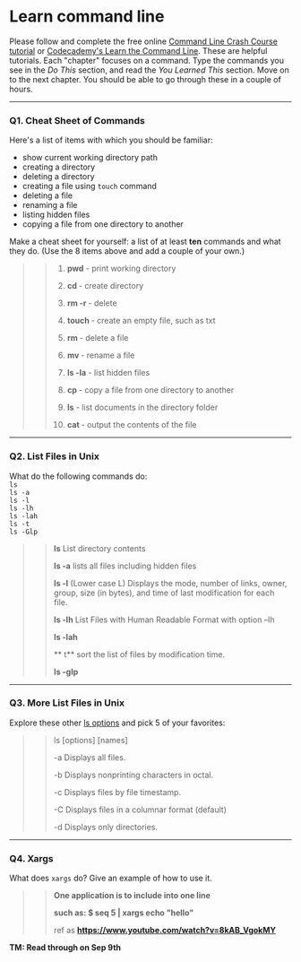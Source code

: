 # Learn command line

Please follow and complete the free online [Command Line Crash Course
tutorial](https://web.archive.org/web/20160708171659/http://cli.learncodethehardway.org/book/) or [Codecademy's Learn the Command Line](https://www.codecademy.com/learn/learn-the-command-line). These are helpful tutorials. Each "chapter" focuses on a command. Type the commands you see in the _Do This_ section, and read the _You Learned This_ section. Move on to the next chapter. You should be able to go through these in a couple of hours.

---

### Q1.  Cheat Sheet of Commands  

Here's a list of items with which you should be familiar:  
* show current working directory path
* creating a directory
* deleting a directory
* creating a file using `touch` command
* deleting a file
* renaming a file
* listing hidden files
* copying a file from one directory to another

Make a cheat sheet for yourself: a list of at least **ten** commands and what they do.  (Use the 8 items above and add a couple of your own.)  

> > 1. **pwd**  - print working directory <p>
> > 2. **cd <directory>** - create directory <p>
> > 3. **rm -r <directory>** - delete <directory> <p>
> > 4. **touch <file>** - create an empty file, such as txt <p>
> > 5. **rm <file>** - delete a file <p>
> > 6. **mv <file-old> <file-new>** - rename a file <p> 
> > 7. **ls -la** - list hidden files <p>
> > 8. **cp <file> <directory>** - copy a file from one directory to another <p>
> > 9. **ls** - list documents in the directory folder <p>
> >10. **cat <file>** - output the contents of the file <p>

---

### Q2.  List Files in Unix   

What do the following commands do:  
`ls`  
`ls -a`  
`ls -l`  
`ls -lh`  
`ls -lah`  
`ls -t`  
`ls -Glp`  

> > **ls** List directory contents <P>
> > **ls -a** lists all files including hidden files <P>
> > **ls -l** (Lower case L) Displays the mode, number of links, owner, group, size (in bytes), and time of last modification for each file. <P>
>> **ls -lh** List Files with Human Readable Format with option –lh <P>
>> **ls -lah** <P>
> > ** t** sort the list of files by modification time. <P>
>> **ls -glp**<P>

---

### Q3.  More List Files in Unix  

Explore these other [ls options](http://www.techonthenet.com/unix/basic/ls.php) and pick 5 of your favorites:

>> ls [options] [names] <P>
>> -a	Displays all files. <P>
>> -b	Displays nonprinting characters in octal. <P>
>> -c	Displays files by file timestamp. <P>
>> -C	Displays files in a columnar format (default) <P>
>> -d	Displays only directories. <P>

---

### Q4.  Xargs   

What does `xargs` do? Give an example of how to use it.

>> **One application is to include into one line** <P>
>> **such as: $ seq 5 | xargs echo "hello"** <P>
>> ref as **https://www.youtube.com/watch?v=8kAB_VgokMY**

 
  
**TM: Read through on Sep 9th**
